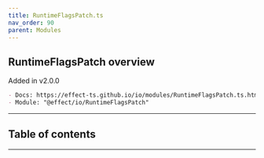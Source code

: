 ```yaml
---
title: RuntimeFlagsPatch.ts
nav_order: 90
parent: Modules
---
```


## RuntimeFlagsPatch overview

Added in v2.0.0

```md
- Docs: https://effect-ts.github.io/io/modules/RuntimeFlagsPatch.ts.html
- Module: "@effect/io/RuntimeFlagsPatch"
```

---

<h2 class="text-delta">Table of contents</h2>

---
